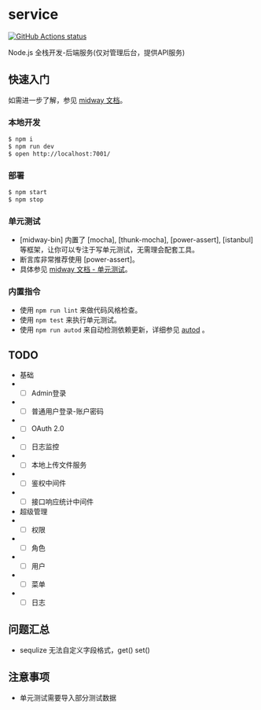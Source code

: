 # service

[![GitHub Actions status](https://github.com/fsd-nodejs/service/workflows/Node.js%20CI/badge.svg)](https://github.com/fsd-nodejs/service)

Node.js 全栈开发-后端服务(仅对管理后台，提供API服务)

## 快速入门

<!-- 在此次添加使用文档 -->

如需进一步了解，参见 [midway 文档][midway]。

### 本地开发

```bash
$ npm i
$ npm run dev
$ open http://localhost:7001/
```

### 部署

```bash
$ npm start
$ npm stop
```

### 单元测试

- [midway-bin] 内置了 [mocha], [thunk-mocha], [power-assert], [istanbul] 等框架，让你可以专注于写单元测试，无需理会配套工具。
- 断言库非常推荐使用 [power-assert]。
- 具体参见 [midway 文档 - 单元测试](https://eggjs.org/zh-cn/core/unittest)。

### 内置指令

- 使用 `npm run lint` 来做代码风格检查。
- 使用 `npm test` 来执行单元测试。
- 使用 `npm run autod` 来自动检测依赖更新，详细参见 [autod](https://www.npmjs.com/package/autod) 。


[midway]: https://midwayjs.org

## TODO

- 基础
- - [ ] Admin登录
- - [ ] 普通用户登录-账户密码
- - [ ] OAuth 2.0
- - [ ] 日志监控
- - [ ] 本地上传文件服务
- - [ ] 鉴权中间件
- - [ ] 接口响应统计中间件

- 超级管理
- - [ ] 权限
- - [ ] 角色
- - [ ] 用户
- - [ ] 菜单
- - [ ] 日志

## 问题汇总
- sequlize 无法自定义字段格式，get() set()

## 注意事项
- 单元测试需要导入部分测试数据
